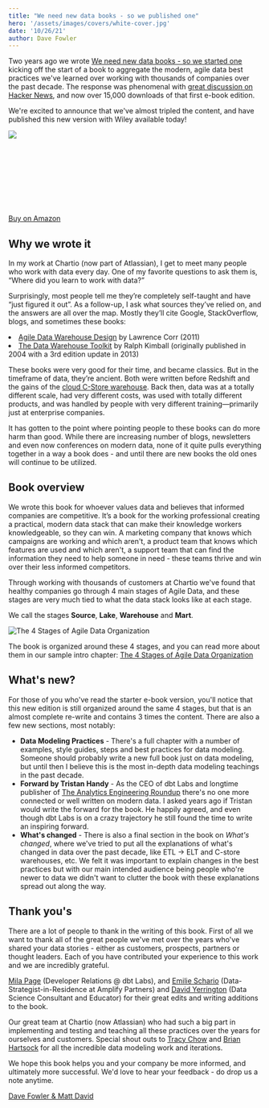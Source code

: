 ```yaml
---
title: "We need new data books - so we published one"
hero: '/assets/images/covers/white-cover.jpg'
date: '10/26/21'
author: Dave Fowler
---
```


Two years ago we wrote [We need new data books - so we started one](https://chartio.com/blog/cloud-data-management-book-launch/) kicking off the start of a book to aggregate the modern, agile data best practices we've learned over working with thousands of companies over the past decade.  The response was phenomenal with [great discussion on Hacker News](https://news.ycombinator.com/item?id=21411893), and now over 15,000 downloads of that first e-book edition.  

We're excited to announce that we've almost tripled the content, and have published this new version with Wiley available today!

<div class="row book">
  <div class="seven columns">

<a href="https://amzn.to/3AxLdln">
  <img src="/assets/images/covers/white-cover.jpg" style="max-width: 100%">
</a>

  </div>
  <div class="three columns ">
  <a class="button button-primary buy" href="https://amzn.to/3AxLdln" style="margin-top: 150px;">Buy on Amazon</a>
  </div>
</div>


## Why we wrote it

In my work at Chartio (now part of Atlassian), I get to meet many people who work with data every day. One of my favorite questions to ask them is, “Where did you learn to work with data?”

Surprisingly, most people tell me they’re completely self-taught and have “just figured it out”. As a follow-up, I ask what sources they’ve relied on, and the answers are all over the map. Mostly they’ll cite Google, StackOverflow, blogs, and sometimes these books:

 <li><a href="https://www.amazon.com/Agile-Data-Warehouse-Design-Collaborative/dp/0956817203/ref=asc_df_0956817203/?tag=hyprod-20&linkCode=df0&hvadid=266023323049&hvpos=1o1&hvnetw=g&hvrand=17506356589734013397&hvpone=&hvptwo=&hvqmt=&hvdev=c&hvdvcmdl=&hvlocint=&hvlocphy=1014221&hvtargid=pla-334867027108&psc=1">Agile Data Warehouse Design</a> by Lawrence Corr (2011)
 </li>
 <li><a href="https://www.kimballgroup.com/data-warehouse-business-intelligence-resources/books/data-warehouse-dw-toolkit/">The Data Warehouse Toolkit</a> by Ralph Kimball (originally published in 2004 with a 3rd edition update in 2013)
</li>

 These books were very good for their time, and became classics. But in the timeframe of data, they’re ancient. Both were written before Redshift and the gains of the [cloud C-Store warehouse](https://dataschool.com/data-modeling-101/row-vs-column-oriented-databases/). Back then, data was at a totally different scale, had very different costs, was used with totally different products, and was handled by people with very different training—primarily just at enterprise companies.

 It has gotten to the point where pointing people to these books can do more harm than good.  While there are increasing number of blogs, newsletters and even now conferences on modern data, none of it quite pulls everything together in a way a book does - and until there are new books the old ones will continue to be utilized.


 ## Book overview

 We wrote this book for whoever values data and believes that informed companies are competitive. It’s a book for the working professional creating a practical, modern data stack that can make their knowledge workers knowledgeable, so they can win.  A marketing company that knows which campaigns are working and which aren't, a product team that knows which features are used and which aren't, a support team that can find the information they need to help someone in need - these teams thrive and win over their less informed competitors.

Through working with thousands of customers at Chartio we've found that healthy companies go through 4 main stages of Agile Data, and these stages are very much tied to what the data stack looks like at each stage.

 We call the stages **Source**, **Lake**, **Warehouse** and **Mart**.

 ![The 4 Stages of Agile Data Organization](/assets/images/4stages.png)

The book is organized around these 4 stages, and you can read more about them in our sample intro chapter: [The 4 Stages of Agile Data Organization](/posts/the-4-stages-of-agile-data-organization/)


## What's new?

For those of you who've read the starter e-book version, you'll notice that this new edition is still organized around the same 4 stages, but that is an almost complete re-write and contains 3 times the content.  There are also a few new sections, most notably:

 - **Data Modeling Practices** - There's a full chapter with a number of examples, style guides, steps and best practices for data modeling.  Someone should probably write a new full book just on data modeling, but until then I believe this is the most in-depth data modeling teachings in the past decade.
 - **Forward by Tristan Handy** - As the CEO of dbt Labs and longtime publisher of [The Analytics Engineering Roundup](https://roundup.getdbt.com) there's no one more connected or well written on modern data.  I asked years ago if Tristan would write the forward for the book.  He happily agreed, and even though dbt Labs is on a crazy trajectory he still found the time to write an inspiring forward.
 - **What's changed** - There is also a final section in the book on *What's changed*, where we've tried to put all the explanations of what's changed in data over the past decade, like ETL -> ELT and C-store warehouses, etc.  We felt it was important to explain changes in the best practices but with our main intended audience being people who're newer to data we didn't want to clutter the book with these explanations spread out along the way.


## Thank you's

There are a lot of people to thank in the writing of this book.  First of all we want to thank all of the great people we've met over the years who've shared your data stories - either as customers, prospects, partners or thought leaders.  Each of you have contributed your experience to this work and we are incredibly grateful.

[Mila Page](https://www.linkedin.com/in/mila-page/) (Developer Relations @ dbt Labs), and [Emilie Schario](http://emilieschario.com) (Data-Strategist-in-Residence at Amplify Partners) and [David Yerrington](https://www.yerrington.net) (Data Science Consultant and Educator) for their great edits and writing additions to the book.

Our great team at Chartio (now Atlassian) who had such a big part in implementing and testing and teaching all these practices over the years for ourselves and customers.  Special shout outs to [Tracy Chow](https://www.linkedin.com/in/tracy-chow/) and [Brian Hartsock](https://www.linkedin.com/in/brianhartsock/) for all the incredible data modeling work and iterations.

We hope this book helps you and your company be more informed, and ultimately more successful.  We'd love to hear your feedback - do drop us a note anytime.

[Dave Fowler & Matt David](/#authors)
